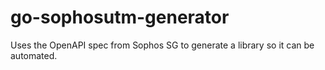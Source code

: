 # go-sophosutm-generator
Uses the OpenAPI spec from Sophos SG to generate a library so it can be automated. 
